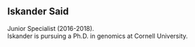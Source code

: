 ## Iskander Said  
Junior Specialist (2016-2018).  
Iskander is pursuing a Ph.D. in genomics at Cornell University.
